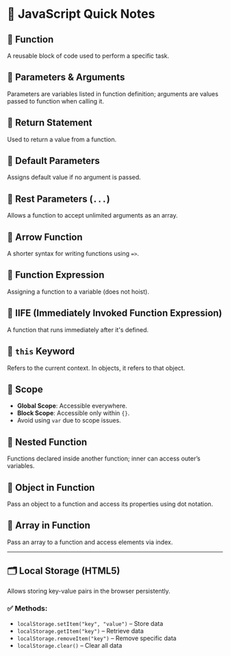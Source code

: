 # 📘 JavaScript Quick Notes

## 🔹 Function
A reusable block of code used to perform a specific task.

## 🔹 Parameters & Arguments
Parameters are variables listed in function definition; arguments are values passed to function when calling it.

## 🔹 Return Statement
Used to return a value from a function.

## 🔹 Default Parameters
Assigns default value if no argument is passed.

## 🔹 Rest Parameters (`...`)
Allows a function to accept unlimited arguments as an array.

## 🔹 Arrow Function
A shorter syntax for writing functions using `=>`.

## 🔹 Function Expression
Assigning a function to a variable (does not hoist).

## 🔹 IIFE (Immediately Invoked Function Expression)
A function that runs immediately after it's defined.

## 🔹 `this` Keyword
Refers to the current context. In objects, it refers to that object.

## 🔹 Scope
- **Global Scope**: Accessible everywhere.
- **Block Scope**: Accessible only within `{}`.
- Avoid using `var` due to scope issues.

## 🔹 Nested Function
Functions declared inside another function; inner can access outer’s variables.

## 🔹 Object in Function
Pass an object to a function and access its properties using dot notation.

## 🔹 Array in Function
Pass an array to a function and access elements via index.

---

## 🗂️ Local Storage (HTML5)
Allows storing key-value pairs in the browser persistently.

### ✅ Methods:
- `localStorage.setItem("key", "value")` – Store data
- `localStorage.getItem("key")` – Retrieve data
- `localStorage.removeItem("key")` – Remove specific data
- `localStorage.clear()` – Clear all data


